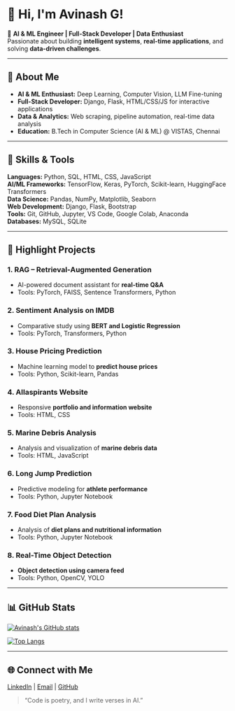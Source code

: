 # 👋 Hi, I'm Avinash G!  

🚀 **AI & ML Engineer | Full-Stack Developer | Data Enthusiast**  
Passionate about building **intelligent systems**, **real-time applications**, and solving **data-driven challenges**.  

---

## 🧠 About Me
- **AI & ML Enthusiast:** Deep Learning, Computer Vision, LLM Fine-tuning  
- **Full-Stack Developer:** Django, Flask, HTML/CSS/JS for interactive applications  
- **Data & Analytics:** Web scraping, pipeline automation, real-time data analysis  
- **Education:** B.Tech in Computer Science (AI & ML) @ VISTAS, Chennai  

---

## 🔧 Skills & Tools  

**Languages:** Python, SQL, HTML, CSS, JavaScript  
**AI/ML Frameworks:** TensorFlow, Keras, PyTorch, Scikit-learn, HuggingFace Transformers  
**Data Science:** Pandas, NumPy, Matplotlib, Seaborn  
**Web Development:** Django, Flask, Bootstrap  
**Tools:** Git, GitHub, Jupyter, VS Code, Google Colab, Anaconda  
**Databases:** MySQL, SQLite  

---

## 🌟 Highlight Projects  

### 1. **RAG – Retrieval-Augmented Generation**
- AI-powered document assistant for **real-time Q&A**  
- Tools: PyTorch, FAISS, Sentence Transformers, Python  

### 2. **Sentiment Analysis on IMDB**
- Comparative study using **BERT and Logistic Regression**  
- Tools: PyTorch, Transformers, Python  

### 3. **House Pricing Prediction**
- Machine learning model to **predict house prices**  
- Tools: Python, Scikit-learn, Pandas  

### 4. **Allaspirants Website**
- Responsive **portfolio and information website**  
- Tools: HTML, CSS  

### 5. **Marine Debris Analysis**
- Analysis and visualization of **marine debris data**  
- Tools: HTML, JavaScript  

### 6. **Long Jump Prediction**
- Predictive modeling for **athlete performance**  
- Tools: Python, Jupyter Notebook  

### 7. **Food Diet Plan Analysis**
- Analysis of **diet plans and nutritional information**  
- Tools: Python, Jupyter Notebook  

### 8. **Real-Time Object Detection**
- **Object detection using camera feed**  
- Tools: Python, OpenCV, YOLO  
---

## 📊 GitHub Stats  

[![Avinash's GitHub stats](https://github-readme-stats.vercel.app/api?username=Avinashabilash&show_icons=true&theme=tokyonight)](https://github.com/Avinashabilash)

[![Top Langs](https://github-readme-stats.vercel.app/api/top-langs/?username=Avinashabilash&layout=compact&theme=tokyonight)](https://github.com/Avinashabilash)

---

## 🌐 Connect with Me  
[LinkedIn](https://www.linkedin.com/in/avinashabilash) | [Email](mailto:avinanashabilash614@gmail.com) | [GitHub](https://github.com/Avinashabilash)

> “Code is poetry, and I write verses in AI.”  

